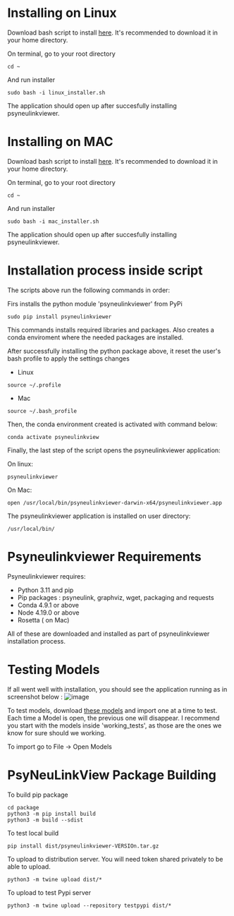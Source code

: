 # Installing on Linux

Download bash script to install [here](https://raw.githubusercontent.com/MetaCell/PsyNeuLinkView/feature/PSYNEU-140/package/linux_installer.sh).
It's recommended to download it in your home directory. 

On terminal, go to your root directory
```
cd ~
```

And run installer 
```
sudo bash -i linux_installer.sh
```

The application should open up after succesfully installing psyneulinkviewer.

# Installing on MAC

Download bash script to install [here](https://raw.githubusercontent.com/MetaCell/PsyNeuLinkView/feature/PSYNEU-140/package/mac_installer.sh).
It's recommended to download it in your home directory. 

On terminal, go to your root directory
```
cd ~
```

And run installer 
```
sudo bash -i mac_installer.sh
```

The application should open up after succesfully installing psyneulinkviewer.


# Installation process inside script

The scripts above run the following commands in order:

Firs installs the python module 'psyneulinkviewer' from PyPi
```
sudo pip install psyneulinkviewer
```
This commands installs required libraries and packages. Also creates a conda enviroment where the needed packages are installed.

After successfully installing the python package above, it reset the user's bash profile to apply the settings changes 
- Linux
```
source ~/.profile  
```

- Mac 
```
source ~/.bash_profile  
```

Then, the conda environment created is activated with command below:
```
conda activate psyneulinkview
```

Finally, the last step of the script opens the psyneulinkviewer application:

On linux:
```
psyneulinkviewer
```

On Mac:
```
open /usr/local/bin/psyneulinkviewer-darwin-x64/psyneulinkviewer.app
```

The psyneulinkviewer application is installed on user directory:
```
/usr/local/bin/
```

# Psyneulinkviewer Requirements

Psyneulinkviewer requires:

- Python 3.11 and pip
- Pip packages : psyneulink, graphviz, wget, packaging and requests
- Conda 4.9.1 or above
- Node 4.19.0 or above
- Rosetta ( on Mac)

All of these are downloaded and installed as part of psyneulinkviewer installation process.

# Testing Models

If all went well with installation, you should see the application running as in screenshot below :
![image](https://github.com/user-attachments/assets/ec84044c-287a-4e39-bdf7-aa27cdc486f9)

To test models, download [these models](https://github.com/MetaCell/PsyNeuLinkView/tree/feature/PSYNEU-140/test_models) and import one at a time to test. Each time a Model is open, the previous one will disappear. I recommend you start with the models inside 'working_tests', as those are the ones we know for sure should we working.

To import go to File -> Open Models 

# PsyNeuLinkView Package Building

To build pip package
```
cd package
python3 -m pip install build
python3 -m build --sdist
```

To test local build
```
pip install dist/psyneulinkviewer-VERSIOn.tar.gz
```

To upload to distribution server. You will need token shared privately to be able to upload. 
```
python3 -m twine upload dist/*
```

To upload to test Pypi server
```
python3 -m twine upload --repository testpypi dist/*
```
